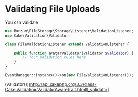 Validating File Uploads
=======================

You can validate

```php
use Burzum\FileStorage\Storage\Listener\ValidationListener;
use Cake\Validation\Validator;

class FileValidationListener extends ValidationListener {

	public function avatarValidator(Validator $validator) {
		// Your validation rules here
	}
}

EventManager::instance()->on(new FileValidationListener());
```

(validator())[http://api.cakephp.org/3.3/class-Cake.Validation.ValidatorAwareTrait.html#_validator]
